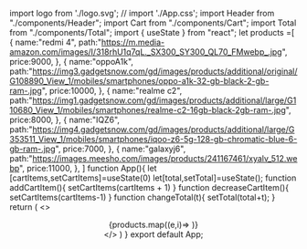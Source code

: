 import logo from './logo.svg';
//  import './App.css';
import Header from "./components/Header";
import Cart from "./components/Cart";
import Total from "./components/Total";
import { useState } from "react";
let products =[
  {
    name:"redmi 4",
    path:"https://m.media-amazon.com/images/I/318rhU1q7qL._SX300_SY300_QL70_FMwebp_.jpg",
    price:9000,
  },
  {
    name:"oppoA1k",
    path:"https://img3.gadgetsnow.com/gd/images/products/additional/original/G108890_View_1/mobiles/smartphones/oppo-a1k-32-gb-black-2-gb-ram-.jpg",
    price:10000,
  },
  {
    name:"realme c2",
    path:"https://img1.gadgetsnow.com/gd/images/products/additional/large/G110680_View_1/mobiles/smartphones/realme-c2-16gb-black-2gb-ram-.jpg",
    price:8000,
  },
  {
    name:"IQZ6",
    path:"https://img4.gadgetsnow.com/gd/images/products/additional/large/G353511_View_1/mobiles/smartphones/iqoo-z6-5g-128-gb-chromatic-blue-6-gb-ram-.jpg",
    price:7000,
  },
  {
    name:"galaxyj6",
    path:"https://images.meesho.com/images/products/241167461/xyalv_512.webp",
    price:11000,
  },
]
function App(){
  let [cartItems,setCartItems]=useState(0)
  let[total,setTotal]=useState();
  function addCartItem(){
    setCartItems(cartItems + 1)
  }
  function decreaseCartItem(){
    setCartItems(cartItems-1)
  }
  function changeTotal(t){
    setTotal(total+t);
  }
  return (
    <>
    <Header cartItems={cartItems}/>
    <main>
    {products.map((e,i)=> 
    <Cart 
    changeTotal={changeTotal}
    addCartItem={addCartItem} 
    decreaseCartItem={decreaseCartItem} 
    key={i} 
    products={e}/>)}
    </main>
    <Total />
    </>
  )
}
export default App;
